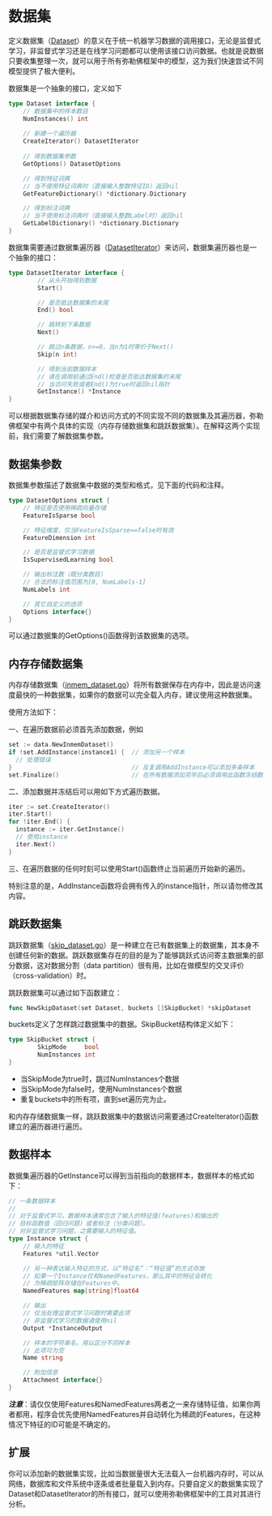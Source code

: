 数据集
====

定义数据集（[Dataset](/data/dataset.go)）的意义在于统一机器学习数据的调用接口，无论是监督式学习，非监督式学习还是在线学习问题都可以使用该接口访问数据。也就是说数据只要收集整理一次，就可以用于所有弥勒佛框架中的模型，这为我们快速尝试不同模型提供了极大便利。

数据集是一个抽象的接口，定义如下

```go
type Dataset interface {
	// 数据集中的样本数目
	NumInstances() int
	
	// 新建一个遍历器
	CreateIterator() DatasetIterator
	
	// 得到数据集参数
	GetOptions() DatasetOptions

	// 得到特征词典
	// 当不使用特征词典时（直接输入整数特征ID）返回nil
	GetFeatureDictionary() *dictionary.Dictionary

	// 得到标注词典
	// 当不使用标注词典时（直接输入整数Label时）返回nil
	GetLabelDictionary() *dictionary.Dictionary
}
```

数据集需要通过数据集遍历器（[DatasetIterator](/data/dataset_iterator.go)）来访问，数据集遍历器也是一个抽象的接口：

```go
type DatasetIterator interface {
        // 从头开始得到数据
        Start()

        // 是否抵达数据集的末尾
        End() bool

        // 跳转到下条数据
        Next()

        // 跳过n条数据，n>=0，当n为1时等价于Next()
        Skip(n int)

        // 得到当前数据样本
        // 请在调用前通过End()检查是否抵达数据集的末尾
        // 当访问失败或者End()为true时返回nil指针
        GetInstance() *Instance
}
```

可以根据数据集存储的媒介和访问方式的不同实现不同的数据集及其遍历器，弥勒佛框架中有两个具体的实现（内存存储数据集和跳跃数据集）。在解释这两个实现前，我们需要了解数据集参数。

## 数据集参数

数据集参数描述了数据集中数据的类型和格式，见下面的代码和注释。

```go
type DatasetOptions struct {
	// 特征是否使用稀疏向量存储
	FeatureIsSparse bool

	// 特征维度，仅当FeatureIsSparse==false时有效
	FeatureDimension int

	// 是否是监督式学习数据
	IsSupervisedLearning bool

	// 输出标注数（既分类数目）
	// 合法的标注值范围为[0, NumLabels-1]
	NumLabels int

	// 其它自定义的选项
	Options interface{}
}
```

可以通过数据集的GetOptions()函数得到该数据集的选项。

## 内存存储数据集

内存存储数据集（[inmem_dataset.go](/data/inmem_dataset.go)）将所有数据保存在内存中，因此是访问速度最快的一种数据集，如果你的数据可以完全载入内存，建议使用这种数据集。

使用方法如下：

一、在遍历数据前必须首先添加数据，例如

```go
set := data.NewInmemDataset()
if !set.AddInstance(instance1) {  // 添加另一个样本
  // 处理错误
}                                 // 反复调用AddInstance可以添加多条样本
set.Finalize()                    // 在所有数据添加完毕后必须调用此函数冻结数据
```

二、添加数据并冻结后可以用如下方式遍历数据。

```go
iter := set.CreateIterator()
iter.Start()
for !iter.End() {
  instance := iter.GetInstance()
  // 使用instance
  iter.Next()
}
```

三、在遍历数据的任何时刻可以使用Start()函数终止当前遍历开始新的遍历。

特别注意的是，AddInstance函数将会拥有传入的instance指针，所以请勿修改其内容。

## 跳跃数据集

跳跃数据集（[skip_dataset.go](/data/skip_dataset.go)）是一种建立在已有数据集上的数据集，其本身不创建任何新的数据。跳跃数据集存在的目的是为了能够跳跃式访问寄主数据集的部分数据，这对数据分割（data partition）很有用，比如在做模型的交叉评价（cross-validation）时。

跳跃数据集可以通过如下函数建立：

```go
func NewSkipDataset(set Dataset, buckets []SkipBucket) *skipDataset
```

buckets定义了怎样跳过数据集中的数据。SkipBucket结构体定义如下：

```go
type SkipBucket struct {
        SkipMode     bool
        NumInstances int
}
```

* 当SkipMode为true时，跳过NumInstances个数据
* 当SkipMode为false时，使用NumInstances个数据
* 重复buckets中的所有项，直到set遍历完为止。

和内存存储数据集一样，跳跃数据集中的数据访问需要通过CreateIterator()函数建立的遍历器进行遍历。

## 数据样本

数据集遍历器的GetInstance可以得到当前指向的数据样本，数据样本的格式如下：

```go
// 一条数据样本
//
// 对于监督式学习，数据样本通常包含了输入的特征值(features)和输出的
// 目标函数值（回归问题）或者标注（分类问题）。
// 对非监督式学习问题，之需要输入的特征值。
type Instance struct {
	// 输入的特征
	Features *util.Vector

	// 另一种表达输入特征的方式，以“特征名”：“特征值”的方式存放
	// 如果一个Instance仅有NamedFeatures，那么其中的特征会转化
	// 为稀疏矩阵存储在Features中。
	NamedFeatures map[string]float64

	// 输出
	// 仅当处理监督式学习问题时需要此项
	// 非监督式学习的数据请使用nil
	Output *InstanceOutput

	// 样本的字符串名，用以区分不同样本
	// 此项可为空
	Name string

	// 附加信息
	Attachment interface{}
}
```

***注意***：请仅仅使用Features和NamedFeatures两者之一来存储特征值，如果你两者都用，程序会优先使用NamedFeatures并自动转化为稀疏的Features，在这种情况下特征的ID可能是不确定的。

## 扩展

你可以添加新的数据集实现，比如当数据量很大无法载入一台机器内存时，可以从网络，数据库和文件系统中逐条或者批量载入到内存。只要自定义的数据集实现了Dataset和DatasetIterator的所有接口，就可以使用弥勒佛框架中的工具对其进行分析。
